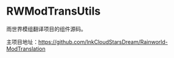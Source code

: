 # RWModTransUtils

雨世界模组翻译项目的组件源码。

主项目地址：https://github.com/InkCloudStarsDream/Rainworld-ModTranslation

